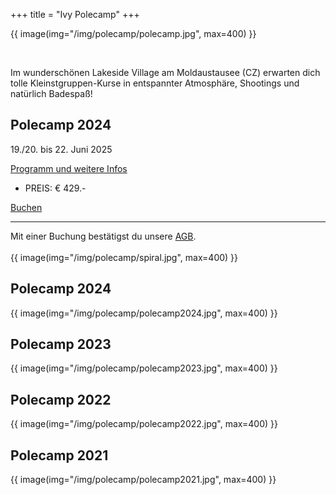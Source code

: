 +++
title = "Ivy Polecamp"
+++

{{ image(img="/img/polecamp/polecamp.jpg", max=400) }}

<br />

<p>
    Im wunderschönen Lakeside Village am Moldaustausee (CZ) erwarten dich tolle Kleinstgruppen-Kurse in entspannter Atmosphäre, Shootings und natürlich Badespaß! 
</p>

## Polecamp 2024

19./20. bis 22. Juni 2025

<a href="https://ivypoledance.at/courses/courses-and-booking/polecamp/">Programm und weitere Infos</a>

- PREIS: € 429.- 

<div class="text-center">
    <a class="btn btn-primary" href="mailto:buchung@ivypoledance.at?subject=Buchungsanfrage%20-%20Ivy%20Polecamp%202025&body=Liebes%20Ivy%20Poledance%20Team%2C%0D%0A%0D%0Aich%20buche%20hiermit%20(sofern%20verf%C3%BCgbar)%20einen%20Platz%20im%20Ivy%20Polecamp%20 2025%20(19./20.-22.%20Juni%20 2025)%20und%20bitte%20um%20die%20%C3%9Cbermittlung%20der%20%C3%9Cberweisungsdaten%20zur%20Begleichung%20der%20Campgeb%C3%BChr.%0D%0AMit%20der%20%C3%9Cberweisung%20best%C3%A4tigte%20ich%2C%20die%20AGB%20inklusive%20Stornoregelung%20gelesen%20und%20zur%20Kenntnis%20genommen%20zu%20haben.%0D%0A%0D%0AMeine%20vollst%C3%A4ndige%20Adressanschrift%20lautet:%0D%0A%0D%0A%0D%0A%0D%0ALiebe%20Gr%C3%BC%C3%9Fe%0D%0A">Buchen</a></td>
</div>
<hr/>
Mit einer Buchung bestätigst du unsere <a href="/imprint/#agb">AGB</a>.

<br />
<br />
{{ image(img="/img/polecamp/spiral.jpg", max=400) }}

## Polecamp 2024

{{ image(img="/img/polecamp/polecamp2024.jpg", max=400) }}

## Polecamp 2023

{{ image(img="/img/polecamp/polecamp2023.jpg", max=400) }}

## Polecamp 2022

{{ image(img="/img/polecamp/polecamp2022.jpg", max=400) }}

## Polecamp 2021

{{ image(img="/img/polecamp/polecamp2021.jpg", max=400) }}
